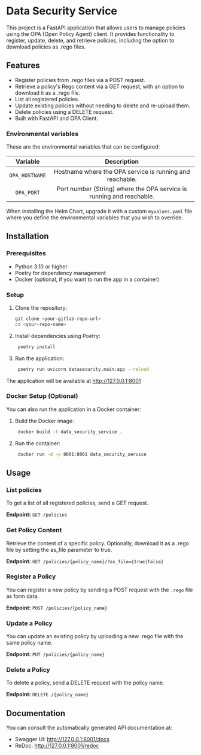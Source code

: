 # Data Security Service

This project is a FastAPI application that allows users to manage policies using the OPA (Open Policy Agent) client. It provides functionality to register, update, delete, and retrieve policies, including the option to download policies as .rego files.

## Features

- Register policies from .rego files via a POST request.
- Retrieve a policy's Rego content via a GET request, with an option to download it as a .rego file.
- List all registered policies.
- Update existing policies without needing to delete and re-upload them.
- Delete policies using a DELETE request.
- Built with FastAPI and OPA Client.

### Environmental variables

These are the environmental variables that can be configured:

|  **Variable**  |                            **Description**                           |
|:--------------:|:--------------------------------------------------------------------:|
| `OPA_HOSTNAME` |       Hostname where the OPA service is running and reachable.       |
|   `OPA_PORT`   | Port number (String) where the OPA service is running and reachable. |

When installing the Helm Chart, upgrade it with a custom `myvalues.yaml` file where you define the environmental variables that you wish to override.

## Installation

### Prerequisites

- Python 3.10 or higher
- Poetry for dependency management
- Docker (optional, if you want to run the app in a container)

### Setup

1. Clone the repository:

   ```bash
   git clone <your-gitlab-repo-url>
   cd <your-repo-name>

2. Install dependencies using Poetry:

   ```bash
    poetry install

3. Run the application:

   ```bash
    poetry run uvicorn datasecurity.main:app --reload

The application will be available at http://127.0.0.1:8001

### Docker Setup (Optional)
You can also run the application in a Docker container:

1. Build the Docker image:

   ```bash
    docker build -t data_security_service .

2. Run the container:

   ```bash
    docker run -d -p 8001:8001 data_security_service

## Usage

### List policies
To get a list of all registered policies, send a GET request.

**Endpoint:** `GET /policies`

### Get Policy Content
Retrieve the content of a specific policy. Optionally, download it as a .rego file by setting the as_file parameter to true.

**Endpoint:** `GET /policies/{policy_name}/?as_file={true|false}`

### Register a Policy
You can register a new policy by sending a POST request with the `.rego` file as form data.

**Endpoint:** `POST /policies/{policy_name}`

### Update a Policy
You can update an existing policy by uploading a new .rego file with the same policy name.

**Endpoint:** `PUT /policies/{policy_name}`

### Delete a Policy
To delete a policy, send a DELETE request with the policy name.

**Endpoint:** `DELETE /{policy_name}`


## Documentation
You can consult the automatically generated API documentation at:

- Swagger UI: http://127.0.0.1:8001/docs
- ReDoc: http://127.0.0.1:8001/redoc
